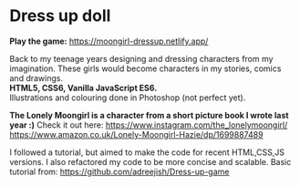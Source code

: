 # Dress up doll

**Play the game:** https://moongirl-dressup.netlify.app/

Back to my teenage years designing and dressing characters from my imagination. These girls would become characters in my stories, comics and drawings.       
**HTML5, CSS6, Vanilla JavaScript ES6.**      
Illustrations and colouring done in Photoshop (not perfect yet).     
       
**The Lonely Moongirl is a character from a short picture book I wrote last year :)**
Check it out here: 
https://www.instagram.com/the_lonelymoongirl/    
https://www.amazon.co.uk/Lonely-Moongirl-Hazie/dp/1699887489     

         
I followed a tutorial, but aimed to make the code for recent HTML,CSS,JS versions. 
I also refactored my code to be more concise and scalable.
Basic tutorial from:
https://github.com/adreejish/Dress-up-game
